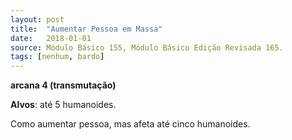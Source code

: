 ```yaml
---
layout: post
title:  "Aumentar Pessoa em Massa"
date:   2018-01-01
source: Módulo Básico 155, Módulo Básico Edição Revisada 165.
tags: [nenhum, bardo]
---
```


**arcana 4 (transmutação)**

**Alvos**: até 5 humanoides.

Como aumentar pessoa, mas afeta até cinco humanoides.
